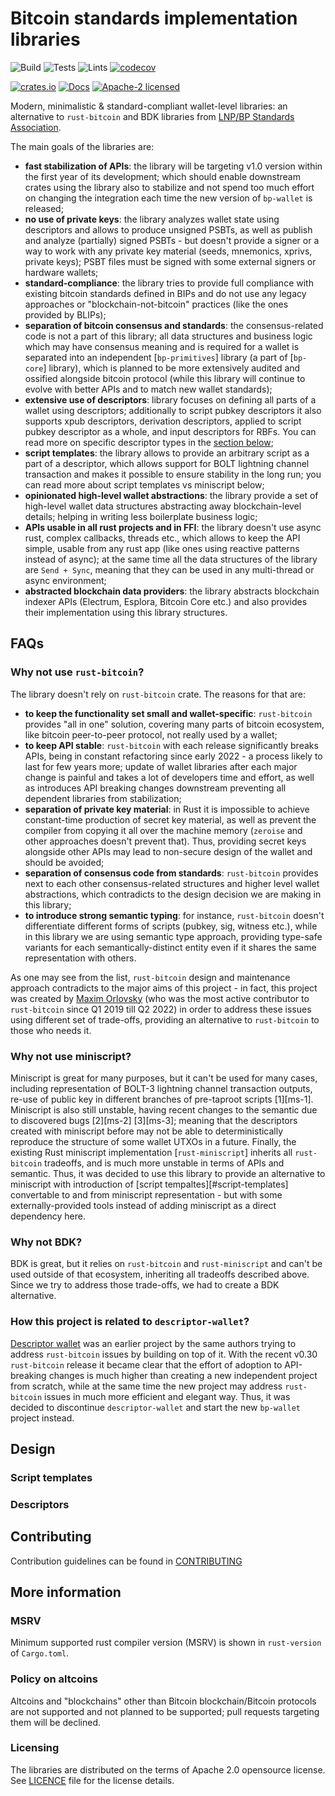 # Bitcoin standards implementation libraries

![Build](https://github.com/BP-WG/bp-std/workflows/Build/badge.svg)
![Tests](https://github.com/BP-WG/bp-std/workflows/Tests/badge.svg)
![Lints](https://github.com/BP-WG/bp-std/workflows/Lints/badge.svg)
[![codecov](https://codecov.io/gh/BP-WG/bp-std/branch/master/graph/badge.svg)](https://codecov.io/gh/BP-WG/bp-std)

[![crates.io](https://img.shields.io/crates/v/bp-std)](https://crates.io/crates/bp-std)
[![Docs](https://docs.rs/bp-std/badge.svg)](https://docs.rs/bp-std)
[![Apache-2 licensed](https://img.shields.io/crates/l/bp-std)](./LICENSE)

Modern, minimalistic & standard-compliant wallet-level libraries: an alternative
to `rust-bitcoin` and BDK libraries from [LNP/BP Standards Association][Assoc].

The main goals of the libraries are:
- **fast stabilization of APIs**: the library will be targeting v1.0 version
  within the first year of its development; which should enable downstream
  crates using the library also to stabilize and not spend too much effort
  on changing the integration each time the new version of `bp-wallet` is 
  released;
- **no use of private keys**: the library analyzes wallet state using 
  descriptors and allows to produce unsigned PSBTs, as well as publish and 
  analyze (partially) signed PSBTs - but doesn't provide a signer or a way to 
  work with any private key material (seeds, mnemonics, xprivs, private keys);
  PSBT files must be signed with some external signers or hardware wallets;
- **standard-compliance**: the library tries to provide full compliance with
  existing bitcoin standards defined in BIPs and do not use any legacy 
  approaches or "blockchain-not-bitcoin" practices (like the ones provided by 
  BLIPs);
- **separation of bitcoin consensus and standards**: the consensus-related
  code is not a part of this library; all data structures and business logic
  which may have consensus meaning and is required for a wallet is separated
  into an independent [`bp-primitives`] library (a part of [`bp-core`] library),
  which is planned to be more extensively audited and ossified alongside 
  bitcoin protocol (while this library will continue to evolve with better
  APIs and to match new wallet standards);
- **extensive use of descriptors**: library focuses on defining all parts of 
  a wallet using descriptors; additionally to script pubkey descriptors it also
  supports xpub descriptors, derivation descriptors, applied to script pubkey 
  descriptor as a whole, and input descriptors for RBFs. You can read more on
  specific descriptor types in the [section below](#descriptors);
- **script templates**: the library allows to provide an arbitrary script as
  a part of a descriptor, which allows support for BOLT lightning channel
  transaction and makes it possible to ensure stability in the long run;
  you can read more about script templates vs miniscript below;
- **opinionated high-level wallet abstractions**: the library provide a set
  of high-level wallet data structures abstracting away blockchain-level
  details; helping in writing less boilerplate business logic;
- **APIs usable in all rust projects and in FFI**: the library doesn't use
  async rust, complex callbacks, threads etc., which allows to keep the API
  simple, usable from any rust app (like ones using reactive patterns instead of
  async); at the same time all the data structures of the library are 
  `Send + Sync`, meaning that they can be used in any multi-thread or async 
  environment;
- **abstracted blockchain data providers**: the library abstracts blockchain
  indexer APIs (Electrum, Esplora, Bitcoin Core etc.) and also provides their
  implementation using this library structures.

## FAQs

### Why not use `rust-bitcoin`?

The library doesn't rely on `rust-bitcoin` crate. The reasons for that are:
- **to keep the functionality set small and wallet-specific**: `rust-bitcoin` 
  provides "all in one" solution, covering many parts of bitcoin ecosystem, like
  bitcoin peer-to-peer protocol, not really used by a wallet;
- **to keep API stable**: `rust-bitcoin` with each release significantly breaks
  APIs, being in constant refactoring since early 2022 - a process likely to 
  last for few years more; update of wallet libraries after each major change is
  painful and takes a lot of developers time and effort, as well as introduces
  API breaking changes downstream preventing all dependent libraries from 
  stabilization;
- **separation of private key material**: in Rust it is impossible to achieve
  constant-time production of secret key material, as well as prevent the
  compiler from copying it all over the machine memory (`zeroise` and other
  approaches doesn't prevent that). Thus, providing secret keys alongside
  other APIs may lead to non-secure design of the wallet and should be avoided;
- **separation of consensus code from standards**: `rust-bitcoin` provides next
  to each other consensus-related structures and higher level wallet 
  abstractions, which contradicts to the design decision we are making in this
  library;
- **to introduce strong semantic typing**: for instance, `rust-bitcoin` doesn't 
  differentiate different forms of scripts (pubkey, sig, witness etc.), while
  in this library we are using semantic type approach, providing type-safe
  variants for each semantically-distinct entity even if it shares the same
  representation with others.

As one may see from the list, `rust-bitcoin` design and maintenance approach
contradicts to the major aims of this project - in fact, this project was 
created by [Maxim Orlovsky][orlovsky] (who was the most active contributor to 
`rust-bitcoin` since Q1 2019 till Q2 2022) in order to address these issues
using different set of trade-offs, providing an alternative to `rust-bitcoin` 
to those who needs it.

### Why not use miniscript?

Miniscript is great for many purposes, but it can't be used for many cases,
including representation of BOLT-3 lightning channel transaction outputs,
re-use of public key in different branches of pre-taproot scripts [1][ms-1]. 
Miniscript is also still unstable, having recent changes to the semantic due 
to discovered bugs [2][ms-2] [3][ms-3]; meaning that the descriptors created
with miniscript before may not be able to deterministically reproduce the 
structure of some wallet UTXOs in a future. Finally, the existing Rust 
miniscript implementation [`rust-miniscript`] inherits all `rust-bitcoin`
tradeoffs, and is much more unstable in terms of APIs and semantic. Thus, it was
decided to use this library to provide an alternative to miniscript with
introduction of [script tempaltes][#script-templates] convertable to and from 
miniscript representation - but with some externally-provided tools instead 
of adding miniscript as a direct dependency here.

### Why not BDK?

BDK is great, but it relies on `rust-bitcoin` and `rust-miniscript` and can't
be used outside of that ecosystem, inheriting all tradeoffs described above.
Since we try to address those trade-offs, we had to create a BDK alternative.

### How this project is related to `descriptor-wallet`?

[Descriptor wallet][descriptor-wallet] was an earlier project by the same 
authors trying to address `rust-bitcoin` issues by building on top of it. With
the recent v0.30 `rust-bitcoin` release it became clear that the effort of 
adoption to API-breaking changes is much higher than creating a new independent 
project from scratch, while at the same time the new project may address 
`rust-bitcoin` issues in much more efficient and elegant way. Thus, it was 
decided to discontinue `descriptor-wallet` and start the new `bp-wallet` project
instead.


## Design

### Script templates

### Descriptors


## Contributing

Contribution guidelines can be found in [CONTRIBUTING](CONTRIBUTING.md)


## More information

### MSRV

Minimum supported rust compiler version (MSRV) is shown in `rust-version` of `Cargo.toml`.

### Policy on altcoins

Altcoins and "blockchains" other than Bitcoin blockchain/Bitcoin protocols are
not supported and not planned to be supported; pull requests targeting them will
be declined.

### Licensing

The libraries are distributed on the terms of Apache 2.0 opensource license.
See [LICENCE](LICENSE) file for the license details.

[Assoc]: https://lnp-bp.org
[bp-primitives]: https://crates.io/crates/bp-primitives
[bp-core]: https://github.com/BP-WG/bp-core
[orlovsky]: https://github.com/dr-orlovsky
[descriptor-wallet]: https://github.com/BP-WG/descriptor-wallet
